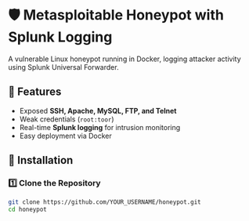 # 🛡️ Metasploitable Honeypot with Splunk Logging

A vulnerable Linux honeypot running in Docker, logging attacker activity using Splunk Universal Forwarder.

## 📌 Features
- Exposed **SSH, Apache, MySQL, FTP, and Telnet**
- Weak credentials (`root:toor`)
- Real-time **Splunk logging** for intrusion monitoring
- Easy deployment via Docker

## 🚀 Installation
### **1️⃣ Clone the Repository**
```bash
git clone https://github.com/YOUR_USERNAME/honeypot.git
cd honeypot